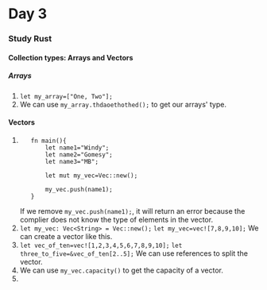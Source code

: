 # Day 3
### Study Rust
#### Collection types: Arrays and Vectors
##### Arrays
1. `let my_array=["One, Two"];`
2. We can use `my_array.thdaoethothed();` to get our arrays' type.

#### Vectors
1. ```
      fn main(){
          let name1="Windy";
          let name2="Gomesy";
          let name3="MB";
          
          let mut my_vec=Vec::new();
          
          my_vec.push(name1);
      }
   ```
   If we remove `my_vec.push(name1);`, it will return an error because the complier does not know the type of elements in the vector.
2. `let my_vec: Vec<String> = Vec::new();`
   `let my_vec=vec![7,8,9,10];`
   We can create a vector like this.
3. `let vec_of_ten=vec![1,2,3,4,5,6,7,8,9,10];`
   `let three_to_five=&vec_of_ten[2..5];`
   We can use references to split the vector.
5. We can use `my_vec.capacity()` to get the capacity of a vector.
6. 
